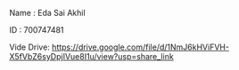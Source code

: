 Name : Eda Sai Akhil

ID   : 700747481

Vide Drive: https://drive.google.com/file/d/1NmJ6kHViFVH-X5fVbZ6syDpjIVue8I1u/view?usp=share_link
